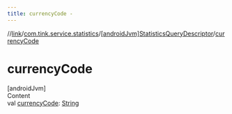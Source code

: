 ```yaml
---
title: currencyCode -
---
```

//[link](../../index.md)/[com.tink.service.statistics](../index.md)/[[androidJvm]StatisticsQueryDescriptor](index.md)/[currencyCode](currency-code.md)



# currencyCode  
[androidJvm]  
Content  
val [currencyCode](currency-code.md): [String](https://kotlinlang.org/api/latest/jvm/stdlib/kotlin/-string/index.html)  



